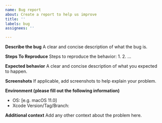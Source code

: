 ```yaml
---
name: Bug report
about: Create a report to help us improve
title: ''
labels: bug
assignees: ''

---
```


**Describe the bug**
A clear and concise description of what the bug is.

**Steps To Reproduce**
Steps to reproduce the behavior:
1.
2.
...

**Expected behavior**
A clear and concise description of what you expected to happen.

**Screenshots**
If applicable, add screenshots to help explain your problem.

**Environment (please fill out the following information)**
 - OS: [e.g. macOS 11.0]
 - Xcode Version/Tag/Branch:


**Additional context**
Add any other context about the problem here.
